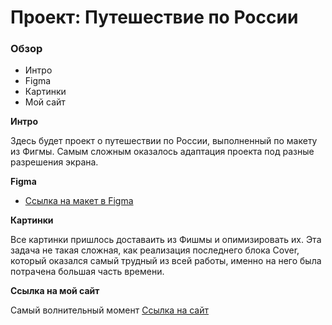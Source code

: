 # Проект: Путешествие по России

### Обзор
* Интро
* Figma
* Картинки
* Мой сайт

**Интро**

Здесь будет проект о путешествии по России, выполненный по макету из Фигмы. Самым сложным оказалось адаптация проекта под разные разрешения экрана.

**Figma**

* [Ссылка на макет в Figma](https://www.figma.com/file/5S2WSbEFL6awjVWJ0NWL8Q/Sprint-3_-Russia-_-desktop-mobile?node-id=28503%3A0)

**Картинки**

Все картинки пришлось доставаить из Фишмы и опимизировать их. Эта задача не такая сложная, как реализация последнего блока Cover, который оказался самый трудный из всей работы, именно на него была потрачена большая часть времени.


**Ссылка на мой сайт**

Самый волнительный момент [Ссылка на сайт](https://elenasvita888.github.io/russian-travel-bootcamp/) 